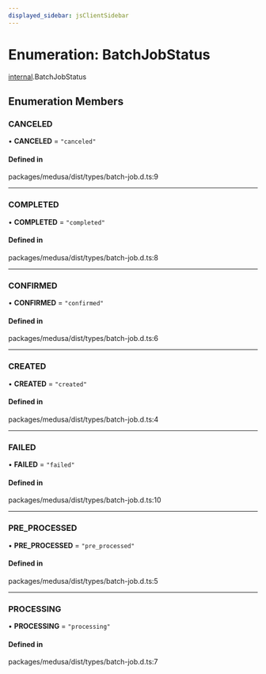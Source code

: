 ```yaml
---
displayed_sidebar: jsClientSidebar
---
```


# Enumeration: BatchJobStatus

[internal](../modules/internal-2.md).BatchJobStatus

## Enumeration Members

### CANCELED

• **CANCELED** = ``"canceled"``

#### Defined in

packages/medusa/dist/types/batch-job.d.ts:9

___

### COMPLETED

• **COMPLETED** = ``"completed"``

#### Defined in

packages/medusa/dist/types/batch-job.d.ts:8

___

### CONFIRMED

• **CONFIRMED** = ``"confirmed"``

#### Defined in

packages/medusa/dist/types/batch-job.d.ts:6

___

### CREATED

• **CREATED** = ``"created"``

#### Defined in

packages/medusa/dist/types/batch-job.d.ts:4

___

### FAILED

• **FAILED** = ``"failed"``

#### Defined in

packages/medusa/dist/types/batch-job.d.ts:10

___

### PRE\_PROCESSED

• **PRE\_PROCESSED** = ``"pre_processed"``

#### Defined in

packages/medusa/dist/types/batch-job.d.ts:5

___

### PROCESSING

• **PROCESSING** = ``"processing"``

#### Defined in

packages/medusa/dist/types/batch-job.d.ts:7

